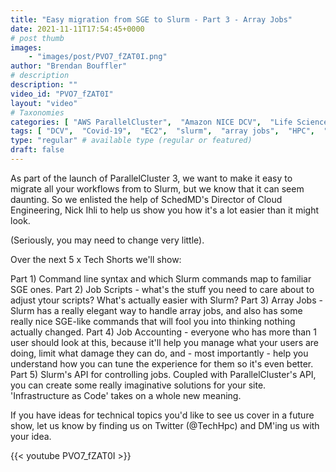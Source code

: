 ```yaml
---
title: "Easy migration from SGE to Slurm - Part 3 - Array Jobs"
date: 2021-11-11T17:54:45+0000
# post thumb
images:
    - "images/post/PVO7_fZAT0I.png"
author: "Brendan Bouffler"
# description
description: ""
video_id: "PVO7_fZAT0I"
layout: "video"
# Taxonomies
categories: [ "AWS ParallelCluster",  "Amazon NICE DCV",  "Life Sciences", ]
tags: [ "DCV",  "Covid-19",  "EC2",  "slurm",  "array jobs",  "HPC",  "job scripts",  "GPUs",  "Lustre",  "workflow",  "vizualization",  "CPUs",  "virtualization",  "ParallelCluster",  "Schedulers",  "sge",  "High Performance Computing",  "Storage",  "techshorts", ]
type: "regular" # available type (regular or featured)
draft: false
---
```


As part of the launch of ParallelCluster 3, we want to make it easy to migrate all your workflows from to Slurm, but we know that it can seem daunting. So we enlisted the help of SchedMD's Director of Cloud Engineering, Nick Ihli to help us show you how it's a lot easier than it might look.

(Seriously, you may need to change very little).

Over the next 5 x Tech Shorts we'll show:

Part 1) Command line syntax and which Slurm commands map to  familiar SGE ones.
Part 2) Job Scripts - what's the stuff you need to care about to adjust ytour scripts? What's actually easier with Slurm?
Part 3) Array Jobs - Slurm has a really elegant way to handle array jobs, and also has some really nice SGE-like commands that will fool you into thinking nothing actually changed.
Part 4) Job Accounting - everyone who has more than 1 user should look at this, because it'll help you manage what your users are doing, limit what damage they can do, and - most importantly - help you understand how you can tune the experience for them so it's even better.
Part 5) Slurm's API for controlling jobs. Coupled with ParallelCluster's API, you can create some really imaginative solutions for your site. 'Infrastructure as Code' takes on a whole new meaning.

If you have ideas for technical topics you'd like to see us cover in a future show, let us know by finding us on Twitter (@TechHpc) and DM'ing us with your idea.

{{< youtube PVO7_fZAT0I >}}